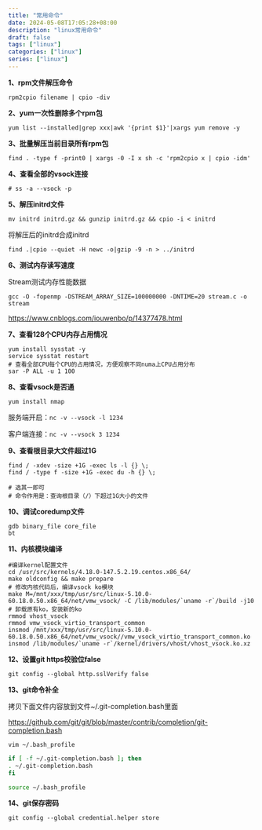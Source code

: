 ```yaml
---
title: "常用命令"
date: 2024-05-08T17:05:28+08:00
description: "linux常用命令"
draft: false
tags: ["linux"]
categories: ["linux"]
series: ["linux"]
---
```

**1、rpm文件解压命令**
```shell
rpm2cpio filename | cpio -div
```

**2、yum一次性删除多个rpm包**

    yum list --installed|grep xxx|awk '{print $1}'|xargs yum remove -y

**3、批量解压当前目录所有rpm包**
```shell
find . -type f -print0 | xargs -0 -I x sh -c 'rpm2cpio x | cpio -idm'
```

**4、查看全部的vsock连接**
```shell
# ss -a --vsock -p
``` 

**5、解压initrd文件**

`mv initrd initrd.gz && gunzip initrd.gz && cpio -i < initrd`

将解压后的initrd合成initrd

`find .|cpio --quiet -H newc -o|gzip -9 -n > ../initrd`

**6、测试内存读写速度**

Stream测试内存性能数据

`gcc -O -fopenmp -DSTREAM_ARRAY_SIZE=100000000 -DNTIME=20 stream.c -o stream`

https://www.cnblogs.com/iouwenbo/p/14377478.html

**7、查看128个CPU内存占用情况**
```shell
yum install sysstat -y
service sysstat restart
# 查看全部CPU每个CPU的占用情况，方便观察不同numa上CPU占用分布
sar -P ALL -u 1 100
```

**8、查看vsock是否通**

`yum install nmap`

服务端开启：`nc -v --vsock -l 1234`

客户端连接：`nc -v --vsock 3 1234`

**9、查看根目录大文件超过1G**
```shell
find / -xdev -size +1G -exec ls -l {} \;
find / -type f -size +1G -exec du -h {} \;

# 选其一即可
# 命令作用是：查询根目录（/）下超过1G大小的文件
```
**10、调试coredump文件**
```shell
gdb binary_file core_file
bt
```
**11、内核模块编译**
```shell
#编译kernel配置文件
cd /usr/src/kernels/4.18.0-147.5.2.19.centos.x86_64/
make oldconfig && make prepare
# 修改内核代码后，编译vsock ko模块
make M=/mnt/xxx/tmp/usr/src/linux-5.10.0-60.18.0.50.x86_64/net/vmw_vsock/ -C /lib/modules/`uname -r`/build -j10
# 卸载原有ko，安装新的ko
rmmod vhost_vsock
rmmod vmw_vsock_virtio_transport_common
insmod /mnt/xxx/tmp/usr/src/linux-5.10.0-60.18.0.50.x86_64/net/vmw_vsock//vmw_vsock_virtio_transport_common.ko
insmod /lib/modules/`uname -r`/kernel/drivers/vhost/vhost_vsock.ko.xz
```

**12、设置git https校验位false**

`git config --global http.sslVerify false`

**13、git命令补全**

拷贝下面文件内容放到文件~/.git-completion.bash里面

https://github.com/git/git/blob/master/contrib/completion/git-completion.bash

`vim ~/.bash_profile`

```bash
if [ -f ~/.git-completion.bash ]; then 
. ~/.git-completion.bash 
fi 

source ~/.bash_profile
```

**14、git保存密码**

`git config --global credential.helper store`

<!--stackedit_data:
eyJoaXN0b3J5IjpbLTE0NDI2MzI5MTUsMTI3MTU0ODQyNSwtND
gwNjY5MTcyLC0xMTkxMzA2MTIsMTYzMjA4MTQzMiw3MzA5OTgx
MTZdfQ==
-->